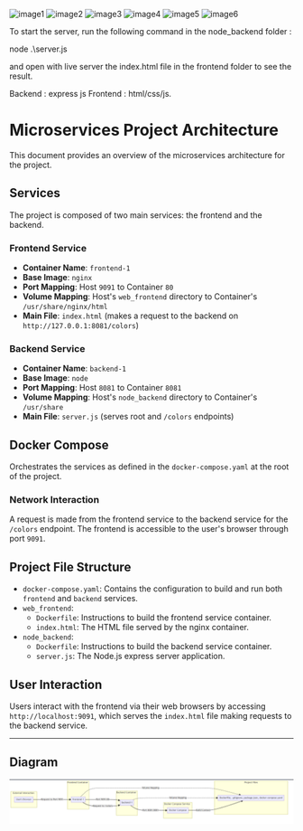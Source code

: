 ![image1](https://github.com/Maxoouuu/docker_compose/assets/76161577/5f57b103-531f-4e5e-a78c-468708899d0e)
![image2](https://github.com/Maxoouuu/docker_compose/assets/76161577/fe9a67e9-bb20-4b6a-9610-14e4847762b4)
![image3](https://github.com/Maxoouuu/docker_compose/assets/76161577/2fdc5d2d-56ee-4b3b-a504-7e1285466a13)
![image4](https://github.com/Maxoouuu/docker_compose/assets/76161577/249c5b2c-2078-4ae3-934a-edc3c835b292)
![image5](https://github.com/Maxoouuu/docker_compose/assets/76161577/18951fe4-4f97-4258-8784-6c3c38a3593a)
![image6](https://github.com/Maxoouuu/docker_compose/assets/76161577/7a2f1919-a320-4503-b565-2dda5c37e4e8)


To start the server, run the following command in the node_backend folder :

node .\server.js 

and open with live server the index.html file in the frontend folder to see the result.

Backend : express js 
Frontend : html/css/js.


# Microservices Project Architecture

This document provides an overview of the microservices architecture for the project.

## Services

The project is composed of two main services: the frontend and the backend.

### Frontend Service

- **Container Name**: `frontend-1`
- **Base Image**: `nginx`
- **Port Mapping**: Host `9091` to Container `80`
- **Volume Mapping**: Host's `web_frontend` directory to Container's `/usr/share/nginx/html`
- **Main File**: `index.html` (makes a request to the backend on `http://127.0.0.1:8081/colors`)

### Backend Service

- **Container Name**: `backend-1`
- **Base Image**: `node`
- **Port Mapping**: Host `8081` to Container `8081`
- **Volume Mapping**: Host's `node_backend` directory to Container's `/usr/share`
- **Main File**: `server.js` (serves root and `/colors` endpoints)

## Docker Compose

Orchestrates the services as defined in the `docker-compose.yaml` at the root of the project.

### Network Interaction

A request is made from the frontend service to the backend service for the `/colors` endpoint. The frontend is accessible to the user's browser through port `9091`.

## Project File Structure

- `docker-compose.yaml`: Contains the configuration to build and run both `frontend` and `backend` services.
- `web_frontend`:
  - `Dockerfile`: Instructions to build the frontend service container.
  - `index.html`: The HTML file served by the nginx container.
- `node_backend`:
  - `Dockerfile`: Instructions to build the backend service container.
  - `server.js`: The Node.js express server application.

## User Interaction

Users interact with the frontend via their web browsers by accessing `http://localhost:9091`, which serves the `index.html` file making requests to the backend service.

---

## Diagram

![image7](https://github.com/Maxoouuu/Projet_Microservices/blob/master/diagram.png)